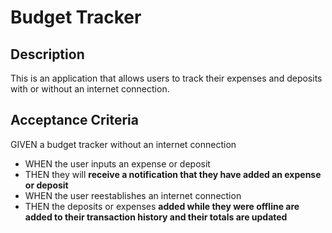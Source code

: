 # Budget Tracker

## Description

This is an application that allows users to track their expenses and deposits with or without an internet connection.

## Acceptance Criteria

GIVEN a budget tracker without an internet connection
- WHEN the user inputs an expense or deposit
- THEN they will **receive a notification that they have added an expense or deposit**
- WHEN the user reestablishes an internet connection
- THEN the deposits or expenses **added while they were offline are added to their transaction history and their totals are updated**